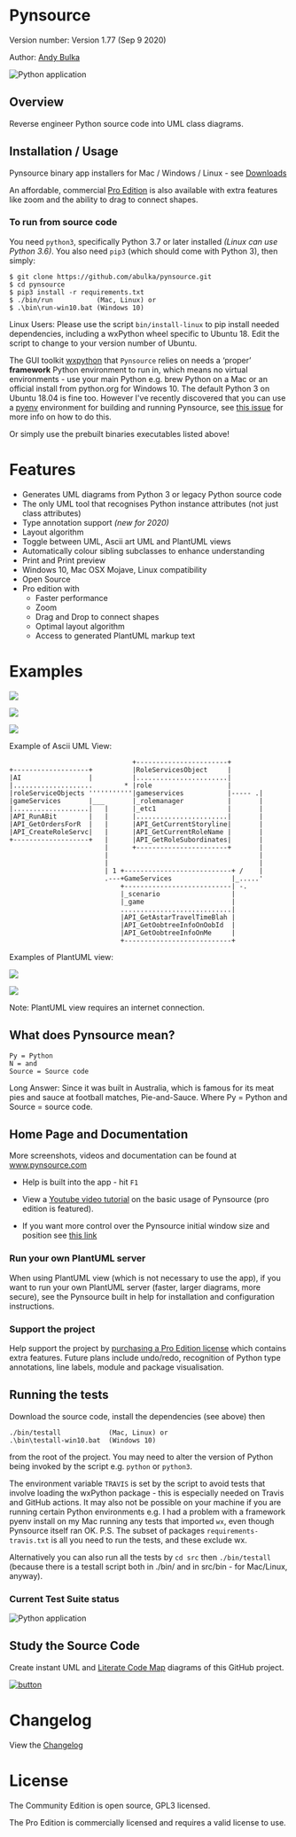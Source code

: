 # Pynsource

Version number: Version 1.77 (Sep 9 2020)

Author: [Andy Bulka](www.andypatterns.com)

![Python application](https://github.com/abulka/pynsource/workflows/Python%20application/badge.svg)

## Overview

Reverse engineer Python source code into UML class diagrams.

## Installation / Usage

Pynsource binary app installers for Mac / Windows / Linux - see [Downloads](DOWNLOADS.md)
<!-- https://github.com/abulka/pynsource/blob/master/DOWNLOADS.md -->

An affordable, commercial [Pro Edition](http://pynsource.com/pricing.html) is also available with extra features 
like zoom and the ability to drag to connect shapes.

### To run from source code ###

You need `python3`, specifically Python 3.7 or later installed *(Linux can use Python 3.6)*. You also need `pip3` (which should come with Python 3), then simply:

    $ git clone https://github.com/abulka/pynsource.git
    $ cd pynsource
    $ pip3 install -r requirements.txt
    $ ./bin/run           (Mac, Linux) or
    $ .\bin\run-win10.bat (Windows 10)

Linux Users: Please use the script `bin/install-linux` to pip install needed dependencies,
including a wxPython wheel specific to Ubuntu 18. Edit the script to change to your version 
number of Ubuntu.

The GUI toolkit [wxpython](https://wxpython.org/) that `Pynsource` relies on  needs a ‘proper’ **framework** Python environment to run in, which means no virtual environments - use your main Python e.g. brew Python on a Mac or an official install from python.org for Windows 10. The default Python 3 on Ubuntu 18.04 is fine too. 
However I've recently discovered that you can use a [pyenv](https://github.com/pyenv/pyenv) environment for building and running Pynsource, see [this issue](https://github.com/abulka/pynsource/issues/68#issuecomment-605612292) for more info on how to do this.

Or simply use the prebuilt binaries executables listed above! 

# Features

 - Generates UML diagrams from Python 3 or legacy Python source code
 - The only UML tool that recognises Python instance attributes (not just class attributes)
 - Type annotation support *(new for 2020)*
 - Layout algorithm
 - Toggle between UML, Ascii art UML and PlantUML views
 - Automatically colour sibling subclasses to enhance understanding
 - Print and Print preview
 - Windows 10, Mac OSX Mojave, Linux compatibility
 - Open Source
 - Pro edition with
    - Faster performance
    - Zoom
    - Drag and Drop to connect shapes
    - Optimal layout algorithm
    - Access to generated PlantUML markup text 

# Examples

![](https://www.dropbox.com/s/aq4hu3hfdvtxkp8/pynsource-comments.png?raw=1)

![](https://www.dropbox.com/s/3o2p7h6qqf5hbhc/pynsource-zoom-line-edit.png?raw=1)

![](https://www.dropbox.com/s/w183c0vmt8o6qs9/pynsource-drag-drop-connect.png?raw=1)

Example of Ascii UML View:


                                   +-----------------------+
    +-------------------+          |RoleServicesObject     |
    |AI                 |          |.......................|
    |....................        * |role                   |
    |roleServiceObjects '''''''''''|gameservices           |----- .|
    |gameServices       |___       |_rolemanager           |       |
    |...................|   |      |_etc1                  |       |
    |API_RunABit        |   |      |.......................|       |
    |API_GetOrdersForR  |   |      |API_GetCurrentStoryline|       |
    |API_CreateRoleServc|   |      |API_GetCurrentRoleName |       |
    +-------------------+   |      |API_GetRoleSubordinates|       |
                            |      +-----------------------+       |
                            |                                      |
                            |                                      |
                            | 1 +---------------------------+ /    |
                            .---+GameServices               |_.....'
                                +---------------------------| -.
                                |_scenario                  |
                                |_game                      |
                                ............................|
                                |API_GetAstarTravelTimeBlah |
                                |API_GetOobtreeInfoOnOobId  |
                                |API_GetOobtreeInfoOnMe     |
                                +---------------------------+

Examples of PlantUML view:

![](https://www.dropbox.com/s/v6f5t2hohl97hja/pynsource-plantuml-1.png?raw=1)

![](https://www.dropbox.com/s/furf89q7b2brpr0/pynsource-plantuml-2.png?raw=1)

Note: PlantUML view requires an internet connection.
                                    
## What does Pynsource mean?

    Py = Python
    N = and
    Source = Source code

Long Answer: Since it was built in Australia, which is famous for its meat pies and sauce
   at football matches, Pie-and-Sauce.  Where Py = Python and Source = source code.
   
## Home Page and Documentation

More screenshots, videos and documentation can be found at
www.pynsource.com

- Help is built into the app - hit `F1`

- View a [Youtube video tutorial](https://youtu.be/FEXeDI18LMs) on the basic usage of Pynsource (pro edition is featured).

- If you want more control over the Pynsource initial window size and position see 
[this link](https://github.com/abulka/pynsource/issues/49#issuecomment-475069439)

### Run your own PlantUML server
When using PlantUML view (which is not necessary to use the app), if you want to run your own PlantUML server (faster, larger diagrams, more secure), see the Pynsource built in help for installation and configuration instructions.  

### Support the project
Help support the project by [purchasing a Pro Edition license](https://pynsource.com/pricing.html) which contains extra features.  Future plans include
undo/redo, recognition of Python type annotations, line labels, module and package visualisation.

## Running the tests

Download the source code, install the dependencies (see above) then

```
./bin/testall            (Mac, Linux) or
.\bin\testall-win10.bat  (Windows 10)
```

from the root of the project. You may need to alter the version of Python being invoked by the script e.g. `python` or `python3`.

The environment variable `TRAVIS` is set by the script to avoid tests that involve loading the wxPython package - this is especially needed on Travis and GitHub actions. It may also not be possible on your machine if you are running certain Python environments e.g. I had a problem with a framework pyenv install on my Mac running any tests that imported `wx`, even though Pynsource itself ran OK.  P.S. The subset of packages `requirements-travis.txt` is all you need to run the tests, and these exclude wx.

Alternatively you can also run all the tests by `cd src` then `./bin/testall` (because there is a testall script both in ./bin/ and in src/bin - for Mac/Linux, anyway).

### Current Test Suite status

![Python application](https://github.com/abulka/pynsource/workflows/Python%20application/badge.svg)

## Study the Source Code

Create instant UML and [Literate Code Map](http://bit.ly/lcodemaps) diagrams of this GitHub project.

[![button](https://www.dropbox.com/s/auynuqlfbrrxyhm/open_in_gituml_flat.png?raw=1)](http://gituml.com/ztree_scratchpad?user=abulka&repo=pynsource&commit=master)


# Changelog

View the [Changelog](CHANGELOG.md)
<!-- https://github.com/abulka/pynsource/blob/master/CHANGELOG.md -->

# License

The Community Edition is open source, GPL3 licensed.

The Pro Edition is commercially licensed and requires a valid license to use.
  
